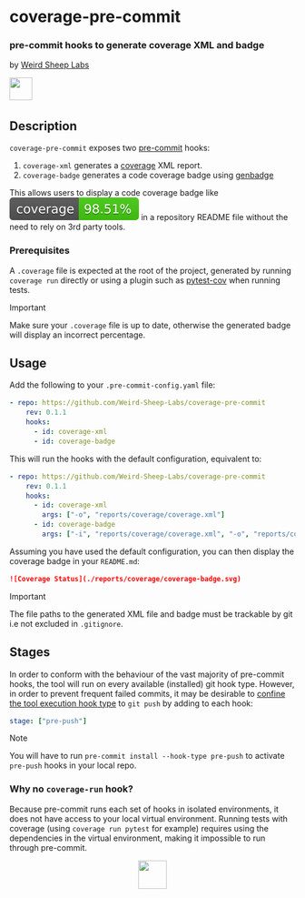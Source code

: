 # coverage-pre-commit

### pre-commit hooks to generate coverage XML and badge

by [Weird Sheep Labs](https://weirdsheeplabs.com)

<a target="_blank" href="https://weirdsheeplabs.com"><img src="https://weirdsheeplabs.com/android-chrome-192x192.png" height="40" width="40" /></a>

## Description

`coverage-pre-commit` exposes two [pre-commit](https://pre-commit.com) hooks:

1. `coverage-xml` generates a [coverage](https://github.com/nedbat/coveragepy) XML report.
2. `coverage-badge` generates a code coverage badge using [genbadge](https://github.com/smarie/python-genbadge)

This allows users to display a code coverage badge like ![Coverage Status](./example_badge.svg) in a repository README file without the need to rely on 3rd party tools.

### Prerequisites

A `.coverage` file is expected at the root of the project, generated by running `coverage run` directly or using a plugin such as [pytest-cov](https://github.com/pytest-dev/pytest-cov) when running tests.

> [!IMPORTANT]
> Make sure your `.coverage` file is up to date, otherwise the generated badge will display an incorrect percentage.

## Usage

Add the following to your `.pre-commit-config.yaml` file:

```yaml
- repo: https://github.com/Weird-Sheep-Labs/coverage-pre-commit
    rev: 0.1.1
    hooks:
      - id: coverage-xml
      - id: coverage-badge
```

This will run the hooks with the default configuration, equivalent to:

```yaml
- repo: https://github.com/Weird-Sheep-Labs/coverage-pre-commit
    rev: 0.1.1
    hooks:
      - id: coverage-xml
        args: ["-o", "reports/coverage/coverage.xml"]
      - id: coverage-badge
        args: ["-i", "reports/coverage/coverage.xml", "-o", "reports/coverage/coverage-badge.svg"]
```

Assuming you have used the default configuration, you can then display the coverage badge in your `README.md`:

```markdown
![Coverage Status](./reports/coverage/coverage-badge.svg)
```

> [!IMPORTANT]  
> The file paths to the generated XML file and badge must be trackable by git i.e not excluded in `.gitignore`.

## Stages

In order to conform with the behaviour of the vast majority of pre-commit hooks, the tool will run on every available (installed) git hook type. However, in order to prevent frequent failed commits, it may be desirable to [confine the tool execution hook type](https://pre-commit.com/#confining-hooks-to-run-at-certain-stages) to `git push` by adding to each hook:

```yaml
stage: ["pre-push"]
```

> [!NOTE]
> You will have to run `pre-commit install --hook-type pre-push` to activate `pre-push` hooks in your local repo.

### Why no `coverage-run` hook?

Because pre-commit runs each set of hooks in isolated environments, it does not have access to your local virtual environment. Running tests with coverage (using `coverage run pytest` for example) requires using the dependencies in the virtual environment, making it impossible to run through pre-commit.

<div align="center">
    <a target="_blank" href="https://weirdsheeplabs.com"><img src="https://weirdsheeplabs.com/android-chrome-192x192.png" height="50" width="50" /></a>
</div>
